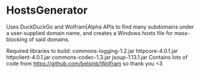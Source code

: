 # HostsGenerator
Uses DuckDuckGo and Wolfram|Alpha APIs to find many subdomains under a user-supplied domain name, and creates a Windows hosts file for mass-blocking of said domains.

Required libraries to build:
  commons-logging-1.2.jar
  httpcore-4.0.1.jar
  httpclient-4.0.1.jar
  commons-codec-1.3.jar
  jsoup-1.13.1.jar
Contains lots of code from https://github.com/belsinb/Wolfram so thank you <3
